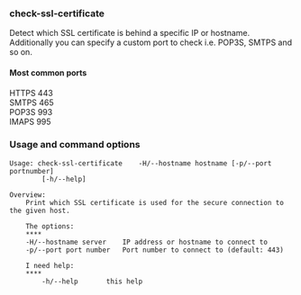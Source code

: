 ### check-ssl-certificate
Detect which SSL certificate is behind a specific IP or hostname.  
Additionally you can specify a custom port to check i.e. POP3S, SMTPS and so on.

#### Most common ports
HTTPS 443  
SMTPS 465  
POP3S 993  
IMAPS 995

### Usage and command options
```
Usage: check-ssl-certificate	-H/--hostname hostname [-p/--port portnumber]
		[-h/--help]

Overview:
	Print which SSL certificate is used for the secure connection to the given host.

	The options:
	****
	-H/--hostname server	IP address or hostname to connect to
	-p/--port port number	Port number to connect to (default: 443)

	I need help:
	****
        -h/--help		this help
```
